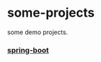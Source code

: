 # some-projects
some demo projects.

### [spring-boot](https://github.com/luoxn28/some-projects/tree/master/spring-boot)
